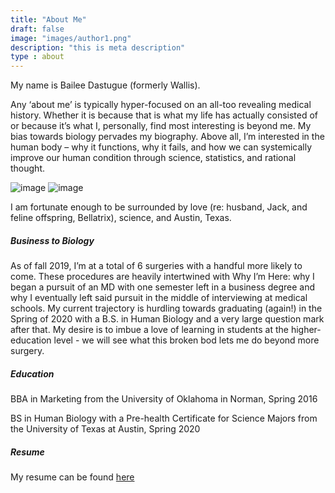 ```yaml
---
title: "About Me"
draft: false
image: "images/author1.png"
description: "this is meta description"
type : about
---
```


My name is Bailee Dastugue (formerly Wallis). 

Any ‘about me’ is typically hyper-focused on an all-too revealing medical history. Whether it is because that is what my life has actually consisted of or because it’s what I, personally, find most interesting is beyond me. My bias towards biology pervades my biography. Above all, I’m interested in the human body – why it functions, why it fails, and how we can systemically improve our human condition through science, statistics, and rational thought.

![image](/images/about-3.jpg)
![image](/images/about-2.jpg)

I am fortunate enough to be surrounded by love (re: husband, Jack, and feline offspring, Bellatrix), science, and Austin, Texas. 

##### Business to Biology

As of fall 2019, I’m at a total of 6 surgeries with a handful more likely to come. These procedures are heavily intertwined with Why I’m Here: why I began a pursuit of an MD with one semester left in a business degree and why I eventually left said pursuit in the middle of interviewing at medical schools. My current trajectory is hurdling towards graduating (again!) in the Spring of 2020 with a B.S. in Human Biology and a very large question mark after that. My desire is to imbue a love of learning in students at the higher-education level - we will see what this broken bod lets me do beyond more surgery.

##### Education

BBA in Marketing from the University of Oklahoma in Norman, Spring 2016

BS in Human Biology with a Pre-health Certificate for Science Majors from the University of Texas at Austin, Spring 2020

##### Resume

My resume can be found [here](/Resume2.pdf)
